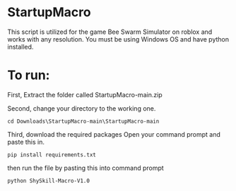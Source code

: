 # StartupMacro
This script is utilized for the game Bee Swarm Simulator on roblox and works with any resolution. You must be using Windows OS and have python installed.


# To run:

First, Extract the folder called StartupMacro-main.zip

Second, change your directory to the working one. 
```
cd Downloads\StartupMacro-main\StartupMacro-main
```
Third, download the required packages
Open your command prompt and paste this in.
```
pip install requirements.txt
```
then run the file by pasting this into command prompt
```
python ShySkill-Macro-V1.0
```
